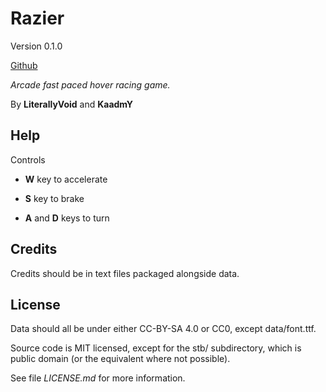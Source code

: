 
# Razier

Version 0.1.0

[Github](https://literallyvoid.github.io/razier)

_Arcade fast paced hover racing game._

By **LiterallyVoid** and **KaadmY**

## Help

Controls

- **W** key to accelerate

- **S** key to brake

- **A** and **D** keys to turn

## Credits

Credits should be in text files packaged alongside data.

## License

Data should all be under either CC-BY-SA 4.0 or CC0, except data/font.ttf.

Source code is MIT licensed, except for the stb/ subdirectory, which is
public domain (or the equivalent where not possible).

See file _LICENSE.md_ for more information.